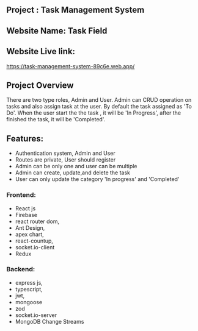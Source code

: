 

## Project : Task Management System

## Website Name: Task Field

## Website Live link:

<https://task-management-system-89c6e.web.app/>

## Project Overview
There are two type roles, Admin and User. Admin can CRUD operation on tasks and also assign task at the user. By default the task assigned as 'To Do'. When the user start the the task , it will be 'In Progress', after the finished the task, it will be 'Completed'.

## Features:

- Authentication system, Admin and User
- Routes are private, User should register
- Admin can be only one and user can be multiple
- Admin can create, update,and delete the task
- User can only update the category 'In progress' and 'Completed'

### Frontend:

- React js
- Firebase
- react router dom,
- Ant Design,
- apex chart,
- react-countup,
- socket.io-client
- Redux

### Backend:

- express js,
- typescript,
- jwt,
- mongoose
- zod
- socket.io-server
- MongoDB Change Streams
